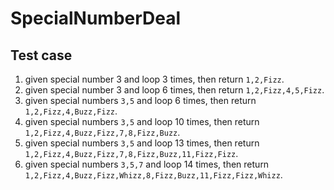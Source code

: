 # SpecialNumberDeal

## Test case
1. given special number 3 and loop 3 times, then return `1,2,Fizz`.
2. given special number 3 and loop 6 times, then return `1,2,Fizz,4,5,Fizz`.
3. given special numbers `3,5` and loop 6 times, then return `1,2,Fizz,4,Buzz,Fizz`.
4. given special numbers `3,5` and loop 10 times, then return `1,2,Fizz,4,Buzz,Fizz,7,8,Fizz,Buzz`.
5. given special numbers `3,5` and loop 13 times, then return `1,2,Fizz,4,Buzz,Fizz,7,8,Fizz,Buzz,11,Fizz,Fizz`.
5. given special numbers `3,5,7` and loop 14 times, then return `1,2,Fizz,4,Buzz,Fizz,Whizz,8,Fizz,Buzz,11,Fizz,Fizz,Whizz`.